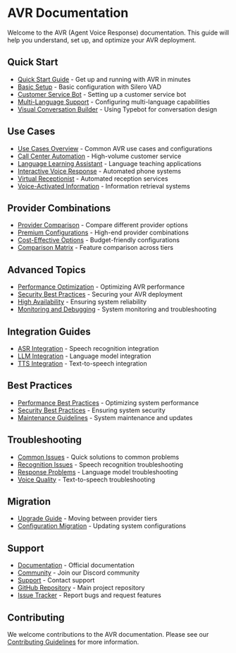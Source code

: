 # AVR Documentation

Welcome to the AVR (Agent Voice Response) documentation. This guide will help you understand, set up, and optimize your AVR deployment.

## Quick Start

- [Quick Start Guide](examples/quick-start.md) - Get up and running with AVR in minutes
- [Basic Setup](examples/quick-start.md#1-basic-setup-with-silero-vad) - Basic configuration with Silero VAD
- [Customer Service Bot](examples/quick-start.md#2-customer-service-bot) - Setting up a customer service bot
- [Multi-Language Support](examples/quick-start.md#3-multi-language-support) - Configuring multi-language capabilities
- [Visual Conversation Builder](examples/quick-start.md#4-visual-conversation-builder) - Using Typebot for conversation design

## Use Cases

- [Use Cases Overview](examples/use-cases.md) - Common AVR use cases and configurations
- [Call Center Automation](examples/use-cases.md#1-call-center-automation) - High-volume customer service
- [Language Learning Assistant](examples/use-cases.md#2-language-learning-assistant) - Language teaching applications
- [Interactive Voice Response](examples/use-cases.md#3-interactive-voice-response-ivr-system) - Automated phone systems
- [Virtual Receptionist](examples/use-cases.md#4-virtual-receptionist) - Automated reception services
- [Voice-Activated Information](examples/use-cases.md#5-voice-activated-information-system) - Information retrieval systems

## Provider Combinations

- [Provider Comparison](examples/provider-comparison.md) - Compare different provider options
- [Premium Configurations](examples/provider-comparison.md#option-a-premium-quality) - High-end provider combinations
- [Cost-Effective Options](examples/provider-comparison.md#option-b-cost-effective) - Budget-friendly configurations
- [Comparison Matrix](examples/provider-comparison.md#comparison-matrix) - Feature comparison across tiers

## Advanced Topics

- [Performance Optimization](advanced/performance.md) - Optimizing AVR performance
- [Security Best Practices](advanced/security.md) - Securing your AVR deployment
- [High Availability](advanced/performance.md#high-availability) - Ensuring system reliability
- [Monitoring and Debugging](advanced/performance.md#monitoring-and-debugging) - System monitoring and troubleshooting

## Integration Guides

- [ASR Integration](integrations/automatic-speech-recognition.md) - Speech recognition integration
- [LLM Integration](integrations/large-language-model.md) - Language model integration
- [TTS Integration](integrations/text-to-speech.md) - Text-to-speech integration

## Best Practices

- [Performance Best Practices](advanced/performance.md#best-practices) - Optimizing system performance
- [Security Best Practices](advanced/security.md#best-practices) - Ensuring system security
- [Maintenance Guidelines](examples/use-cases.md#best-practices-for-use-cases) - System maintenance and updates

## Troubleshooting

- [Common Issues](examples/quick-start.md#common-issues-and-solutions) - Quick solutions to common problems
- [Recognition Issues](examples/use-cases.md#troubleshooting) - Speech recognition troubleshooting
- [Response Problems](examples/use-cases.md#troubleshooting) - Language model troubleshooting
- [Voice Quality](examples/use-cases.md#troubleshooting) - Text-to-speech troubleshooting

## Migration

- [Upgrade Guide](examples/provider-comparison.md#migration-guide) - Moving between provider tiers
- [Configuration Migration](examples/provider-comparison.md#migration-guide) - Updating system configurations

## Support

- [Documentation](https://wiki.agentvoiceresponse.com/) - Official documentation
- [Community](https://discord.gg/DFTU69Hg74) - Join our Discord community
- [Support](mailto:info@agentvoiceresponse.com) - Contact support
- [GitHub Repository](https://github.com/agentvoiceresponse/avr) - Main project repository
- [Issue Tracker](https://github.com/agentvoiceresponse/avr/issues) - Report bugs and request features

## Contributing

We welcome contributions to the AVR documentation. Please see our [Contributing Guidelines](CONTRIBUTING.md) for more information.
